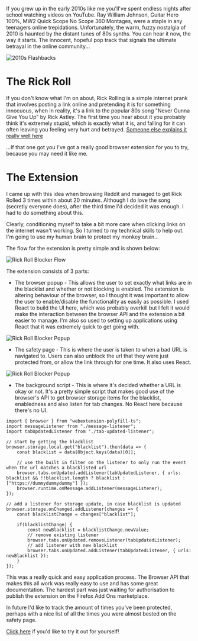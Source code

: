 If you grew up in the early 2010s like me you'll've spent endless nights after school watching videos on YouTube. Ray William Johnson, Guitar Hero 100%, MW2 Quick Scope No Scope 360 Montages, were a staple in any teenagers online trepidations. Unfortunately, the warm, fuzzy nostalgia of 2010 is haunted by the distant tunes of 80s synths. You can hear it now, the way it starts. The innocent, hopeful pop track that signals the ultimate betrayal in the online community...

![2010s Flashbacks](/assets/articleimages/rick_1.jpg)

# The Rick Roll

If you don't know what I'm on about, Rick Rolling is a simple internet prank that involves posting a link online and pretending it is for something innocuous, when in reality, it's a link to the popular 80s song "Never Gunna Give You Up" by Rick Astley. The first time you hear about it you probably think it's extremely stupid, which is exactly what it is, and falling for it can often leaving you feeling very hurt and betrayed. [Someone else explains it really well here](https://www.youtube.com/watch?v=dQw4w9WgXcQ)

...If that one got you I've got a really good browser extension for you to try, because you may need it like me.

# The Extension

I came up with this idea when browsing Reddit and managed to get Rick Rolled 3 times within about 20 minutes. Although I do love the song (secretly everyone does), after the third time I'd decided it was enough. I had to do something about this.

Clearly, conditioning myself to take a bit more care when clicking links on the internet wasn't working. So I turned to my technical skills to help out. I'm going to use my human brain to protect my monkey brain...

The flow for the extension is pretty simple and is shown below:

![Rick Roll Blocker Flow](/assets/articleimages/rick_2.jpg)

The extension consists of 3 parts:

* The browser popup - This allows the user to set exactly what links are in the blacklist and whether or not blocking is enabled. The extension is altering behaviour of the browser, so I thought it was important to allow the user to enable/disable the functionality as easily as possible. I used React to build the UI here, which was probably overkill but I felt it would make the interaction between the browser API and the extension a bit easier to manage. I'm also so used to setting up applications using React that it was extremely quick to get going with.

![Rick Roll Blocker Popup](/assets/articleimages/rick_3.png)

* The safety page - This is where the user is taken to when a bad URL is navigated to. Users can also unblock the url that they were just protected from, or allow the link through for one time. It also uses React.

![Rick Roll Blocker Popup](/assets/articleimages/rick_4.png)

* The background script - This is where it's decided whether a URL is okay or not. It's a pretty simple script that makes good use of the browser's API to get browser storage items for the blacklist, enabledness and also listen for tab changes. No React here because there's no UI.

```
import { browser } from "webextension-polyfill-ts";
import messageListener from "./message-listener";
import tabUpdatedListener from "./tab-updated-listener";

// start by getting the blacklist
browser.storage.local.get("blacklist").then(data => {
    const blacklist = data[Object.keys(data)[0]];
    
    // use the built in filter on the listener to only run the event when the url matches a blacklisted url
    browser.tabs.onUpdated.addListener(tabUpdatedListener, { urls: blacklist && !!blacklist.length ? blacklist : ["https://dummydummydummy"] });
    browser.runtime.onMessage.addListener(messageListener);
});

// add a listener for storage update, in case blacklist is updated
browser.storage.onChanged.addListener(changes => {
    const blacklistChange = changes["blacklist"];

    if(blacklistChange) {
        const newBlacklist = blacklistChange.newValue;
        // remove existing listener 
        browser.tabs.onUpdated.removeListener(tabUpdatedListener);
        // add listener with new blacklist
        browser.tabs.onUpdated.addListener(tabUpdatedListener, { urls: newBlacklist });
    }
});
```

This was a really quick and easy application process. The Browser API that makes this all work was really easy to use and has some great documentation. The hardest part was just waiting for authorisation to publish the extension on the Firefox Add Ons marketplace.

In future I'd like to track the amount of times you've been protected, perhaps with a nice list of all the times you were almost bested on the safety page.

[Click here](https://addons.mozilla.org/en-GB/firefox/addon/rick-roll-blocker/) if you'd like to try it out for yourself!